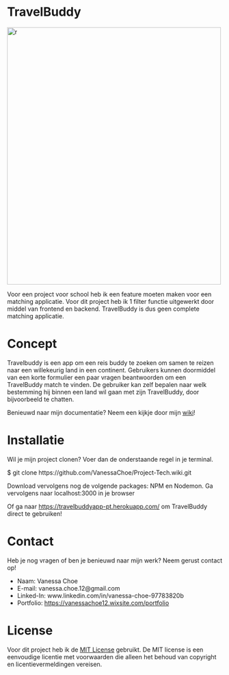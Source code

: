 # TravelBuddy

<img src="images/user.png" alt="r" width="500" height="600">

Voor een project voor school heb ik een feature moeten maken voor een matching applicatie. Voor dit project heb ik 1 filter functie uitgewerkt door middel van frontend en backend. TravelBuddy is dus geen complete matching applicatie.

# Concept 

Travelbuddy is een app om een reis buddy te zoeken om samen te reizen naar een willekeurig land in een continent. Gebruikers kunnen doormiddel van een korte formulier een paar vragen beantwoorden om een TravelBuddy match te vinden. De gebruiker kan zelf bepalen naar welk bestemming hij binnen een land wil gaan met zijn TravelBuddy, door bijvoorbeeld te chatten.  

Benieuwd naar mijn documentatie? Neem een kijkje door mijn 
<a href="https://github.com/VanessaChoe/Project-Tech/wiki">wiki</a>!

# Installatie

Wil je mijn project clonen? Voer dan de onderstaande regel in je terminal.

<p>$ git clone https://github.com/VanessaChoe/Project-Tech.wiki.git <p>

Download vervolgens nog de volgende packages: NPM en Nodemon.
Ga vervolgens naar localhost:3000 in je browser

Of ga naar <a href="https://travelbuddyapp-pt.herokuapp.com/">https://travelbuddyapp-pt.herokuapp.com/</a> om TravelBuddy direct te gebruiken!

# Contact

Heb je nog vragen of ben je benieuwd naar mijn werk? Neem gerust contact op!

<ul>
    <li>Naam: Vanessa Choe</li>
    <li>E-mail: vanessa.choe.12@gmail.com</li>
    <li>Linked-In: www.linkedin.com/in/vanessa-choe-97783820b</li>
    <li>Portfolio: <a href="https://vanessachoe12.wixsite.com/portfolio">https://vanessachoe12.wixsite.com/portfolio</a></li>
</ul>

# License

Voor dit project heb ik de <a href="https://github.com/git/git-scm.com/blob/main/MIT-LICENSE.txt">MIT License</a> gebruikt. De MIT license is een eenvoudige licentie met voorwaarden die alleen het behoud van copyright en licentievermeldingen vereisen.
